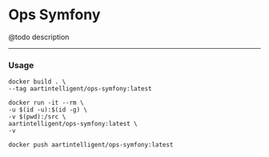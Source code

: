 # Ops Symfony

@todo description

---

### Usage

```shell
docker build . \
--tag aartintelligent/ops-symfony:latest
```

```shell
docker run -it --rm \
-u $(id -u):$(id -g) \
-v $(pwd):/src \
aartintelligent/ops-symfony:latest \
-v
```

```shell
docker push aartintelligent/ops-symfony:latest
```
